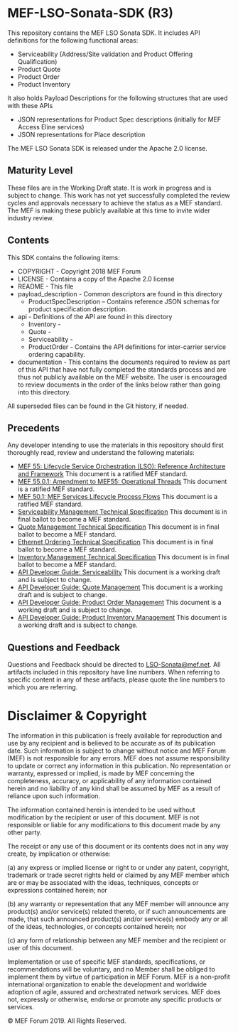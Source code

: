 # MEF-LSO-Sonata-SDK (R3)

This repository contains the MEF LSO Sonata SDK. It includes API definitions for the following functional areas:

*  Serviceability (Address/Site validation and Product Offering Qualification)
*  Product Quote
*  Product Order
*  Product Inventory

It also holds Payload Descriptions for the following structures that are used with these APIs
*  JSON representations for Product Spec descriptions (initially for MEF Access Eline services)
*  JSON representations for Place description

The MEF LSO Sonata SDK is released under the Apache 2.0 license.

## Maturity Level
These files are in the Working Draft state.  It is work in progress and is subject to change.  This work has not yet successfully completed the review cycles and approvals necessary to achieve the status as a MEF standard.  The MEF is making these publicly available at this time to invite wider industry review.

## Contents

This SDK contains the following items:

*	COPYRIGHT - Copyright 2018 MEF Forum
*	LICENSE - Contains a copy of the Apache 2.0 license
*  README - This file
*  payload_description - Common descriptors are found in this directory
	*  ProductSpecDescription – Contains reference JSON schemas for product specification description.
*  api - Definitions of the API are found in this directory
	*  Inventory -
	*  Quote -
	*  Serviceability - 
	*  ProductOrder - Contains the API definitions for inter-carrier service ordering capability.
*  documentation - This contains the documents required to review as part of this API that have not fully completed the standards process and are thus not publicly available on the MEF website.  The user is encouraged to review documents in the order of the links below rather than going into this directory.

All superseded files can be found in the Git history, if needed.


## Precedents
Any developer intending to use the materials in this repository should first thoroughly read, review and understand the following materials:
*  [MEF 55: Lifecycle Service Orchestration (LSO): Reference Architecture and Framework](https://www.mef.net/resources/technical-specifications/download?id=44&fileid=file1) This document is a ratified MEF standard.
*  [MEF 55.0.1: Amendment to MEF55: Operational Threads](https://www.mef.net/resources/technical-specifications/download?id=99&fileid=file1) This document is a ratified MEF standard.
*  [MEF 50.1: MEF Services Lifecycle Process Flows](https://www.mef.net/resources/technical-specifications/download?id=96&fileid=file1) This document is a ratified MEF standard.
*  [Serviceability Management Technical Specification](documentation/Serviceability%20Technical%20Specification.pdf) This document is in final ballot to become a MEF standard.
*  [Quote Management Technical Specification](documentation/Quote%20Technical%20Specification.pdf) This document is in final ballot to become a MEF standard.
*  [Ethernet Ordering Technical Specification](documentation/Ordering%20Technical%20Specificaiton%20(MEF57.1_LB).pdf) This document is in final ballot to become a MEF standard.
*  [Inventory Management Technical Specification](documentation/Product%20Inventory%20Technical%20Specification.pdf) This document is in final ballot to become a MEF standard.
*  [API Developer Guide: Serviceability](documentation/Serviceability%20API%20Developer%20Guide.pdf) This document is a working draft and is subject to change.
*  [API Developer Guide: Quote Management](documentation/Quote%20API%20Developer%20Guide.pdf) This document is a working draft and is subject to change.
*  [API Developer Guide: Product Order Management](documentation/Product%20Ordering%20API%20Developer%20%20Guide.pdf) This document is a working draft and is subject to change.
*  [API Developer Guide: Product Inventory Management](documentation/Product%20Inventory%20API%20Developer%20Guide.pdf) This document is a working draft and is subject to change.

## Questions and Feedback
Questions and Feedback should be directed to LSO-Sonata@mef.net.  All artifacts included in this repository have line numbers.  When referring to specific content in any of these artifacts, please quote the line numbers to which you are referring.

# Disclaimer & Copyright

The information in this publication is freely available for reproduction and use by any recipient and is believed to be accurate as of its publication date. Such information is subject to change without notice and MEF Forum (MEF) is not responsible for any errors. MEF does not assume responsibility to update or correct any information in this publication. No representation or warranty, expressed or implied, is made by MEF concerning the completeness, accuracy, or applicability of any information contained herein and no liability of any kind shall be assumed by MEF as a result of reliance upon such information.

The information contained herein is intended to be used without modification by the recipient or user of this document. MEF is not responsible or liable for any modifications to this document made by any other party.

The receipt or any use of this document or its contents does not in any way create, by implication or otherwise:

(a) any express or implied license or right to or under any patent, copyright, trademark or trade secret rights held or claimed by any MEF member which are or may be associated with the ideas, techniques, concepts or expressions contained herein; nor

(b) any warranty or representation that any MEF member will announce any product(s) and/or service(s) related thereto, or if such announcements are made, that such announced product(s) and/or service(s) embody any or all of the ideas, technologies, or concepts contained herein; nor

(c) any form of relationship between any MEF member and the recipient or user of this document.

Implementation or use of specific MEF standards, specifications, or recommendations will be voluntary, and no Member shall be obliged to implement them by virtue of participation in MEF Forum. MEF is a non-profit international organization to enable the development and worldwide adoption of agile, assured and orchestrated network services. MEF does not, expressly or otherwise, endorse or promote any specific products or services.

© MEF Forum 2019. All Rights Reserved.
